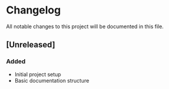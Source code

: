 # Changelog

All notable changes to this project will be documented in this file.

## [Unreleased]
### Added
- Initial project setup
- Basic documentation structure 